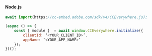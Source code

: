<CodeBlock slots="heading, code" repeat="1" languages=" js" />

#### Node.js

```js
await import(https://cc-embed.adobe.com/sdk/v4/CCEverywhere.js);

(async () => {
    const { module }  = await window.CCEverywhere.initialize({ 
        clientId: ‘<YOUR_CLIENT_ID>’, 
        appName: ‘<YOUR_APP_NAME>’
    });
})();
```
